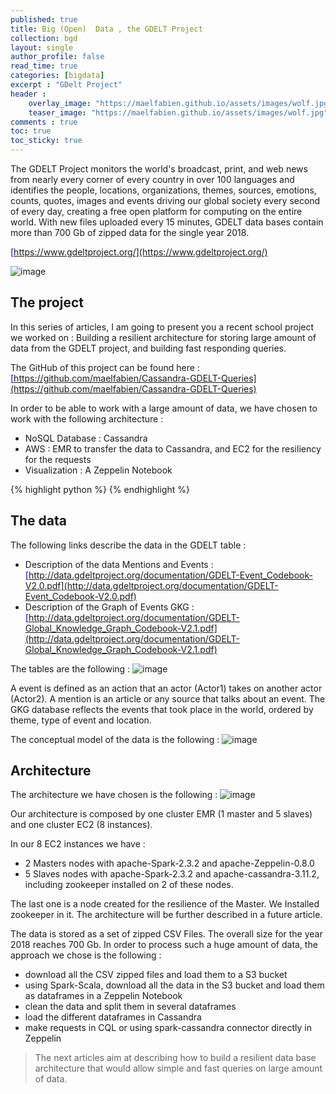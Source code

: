 ```yaml
---
published: true
title: Big (Open)  Data , the GDELT Project
collection: bgd
layout: single
author_profile: false
read_time: true
categories: [bigdata]
excerpt : "GDelt Project"
header :
    overlay_image: "https://maelfabien.github.io/assets/images/wolf.jpg"
    teaser_image: "https://maelfabien.github.io/assets/images/wolf.jpg"
comments : true
toc: true
toc_sticky: true
---
```


The GDELT Project monitors the world's broadcast, print, and web news from nearly every corner of every country in over 100 languages and identifies the people, locations, organizations, themes, sources, emotions, counts, quotes, images and events driving our global society every second of every day, creating a free open platform for computing on the entire world. With new files uploaded every 15 minutes, GDELT data bases contain more than 700 Gb of zipped data for the single year 2018.

<span style="color:blue">[https://www.gdeltproject.org/](https://www.gdeltproject.org/)</span>

![image](https://maelfabien.github.io/assets/images/header.png)

## The project

In this series of articles, I am going to present you a recent school project we worked on : Building a resilient architecture for storing large amount of data from the GDELT project, and building fast responding queries.

The GitHub of this project can be found here : <span style="color:blue">[https://github.com/maelfabien/Cassandra-GDELT-Queries](https://github.com/maelfabien/Cassandra-GDELT-Queries)</span>

In order to be able to work with a large amount of data, we have chosen to work with the following architecture :
- NoSQL Database : Cassandra
- AWS : EMR to transfer the data to Cassandra, and EC2 for the resiliency for the requests
- Visualization : A Zeppelin Notebook

{% highlight python %}
{% endhighlight %}

## The data

The following links describe the data in the GDELT table :
- Description of the data Mentions and Events : <span style="color:blue">[http://data.gdeltproject.org/documentation/GDELT-Event_Codebook-V2.0.pdf](http://data.gdeltproject.org/documentation/GDELT-Event_Codebook-V2.0.pdf)</span>
- Description of the Graph of Events GKG : <span style="color:blue">[http://data.gdeltproject.org/documentation/GDELT-Global_Knowledge_Graph_Codebook-V2.1.pdf](http://data.gdeltproject.org/documentation/GDELT-Global_Knowledge_Graph_Codebook-V2.1.pdf)</span>

The tables are the following :
![image](https://maelfabien.github.io/assets/images/data.png)

A event is defined as an action that an actor (Actor1) takes on another actor (Actor2). A mention is an article or any source that talks about an event. The GKG database reflects the events that took place in the world, ordered by theme, type of event and location.

The conceptual model of the data is the following : 
![image](https://maelfabien.github.io/assets/images/concept.png)

## Architecture

The architecture we have chosen is the following : 
![image](https://maelfabien.github.io/assets/images/archi.png)

Our architecture is composed by one cluster EMR (1 master and 5 slaves) and one cluster EC2 (8 instances).

In our 8 EC2 instances we have :
- 2 Masters nodes with apache-Spark-2.3.2 and apache-Zeppelin-0.8.0
- 5 Slaves nodes with apache-Spark-2.3.2 and apache-cassandra-3.11.2, including zookeeper installed on 2 of these nodes.

The last one is a node created for the resilience of the Master. We Installed zookeeper in it. The architecture will be further described in a future article.

The data is stored as a set of zipped CSV Files. The overall size for the year 2018 reaches 700 Gb. In order to process such a huge amount of data, the approach we chose is the following :
- download all the CSV zipped files and load them to a S3 bucket
- using Spark-Scala, download all the data in the S3 bucket and load them as dataframes in a Zeppelin Notebook
- clean the data and split them in several dataframes
- load the different dataframes in Cassandra
- make requests in CQL or using spark-cassandra connector directly in Zeppelin

> The next articles aim at describing how to build a resilient data base architecture that would allow simple and fast queries on large amount of data.
